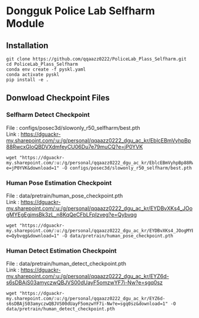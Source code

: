 # Dongguk Police Lab Selfharm Module

## Installation

```
git clone https://github.com/qqaazz0222/PoliceLab_Plass_Selfharm.git
cd PoliceLab_Plass_Selfharm
conda env create -f pyskl.yaml
conda activate pyskl
pip install -e .
```

## Donwload Checkpoint Files

### Selfharm Detect Checkpoint

File : configs/posec3d/slowonly_r50_selfharm/best.pth<br/>
Link : https://dguackr-my.sharepoint.com/:u:/g/personal/qqaazz0222_dgu_ac_kr/EblcEBmVyhpBp88RwcxGIoQBDVXdmfeyCU06Du7e79muCQ?e=jP0YVK

```
wget "https://dguackr-my.sharepoint.com/:u:/g/personal/qqaazz0222_dgu_ac_kr/EblcEBmVyhpBp88RwcxGIoQBDVXdmfeyCU06Du7e79muCQ?e=jP0YVK&download=1" -O configs/posec3d/slowonly_r50_selfharm/best.pth
```

### Human Pose Estimation Checkpoint

File : data/pretrain/human_pose_checkpoint.pth<br/>
Link : https://dguackr-my.sharepoint.com/:u:/g/personal/qqaazz0222_dgu_ac_kr/EYDBvXKs4_JOogMYEgEgjmsBk3zL_n8KqQeCFbLFpIzveg?e=Qybvqg

```
wget "https://dguackr-my.sharepoint.com/:u:/g/personal/qqaazz0222_dgu_ac_kr/EYDBvXKs4_JOogMYEgEgjmsBk3zL_n8KqQeCFbLFpIzveg?e=Qybvqg&download=1" -O data/pretrain/human_pose_checkpoint.pth
```

### Human Detect Estimation Checkpoint

File : data/pretrain/human_detect_checkpoint.pth<br/>
Link : https://dguackr-my.sharepoint.com/:u:/g/personal/qqaazz0222_dgu_ac_kr/EYZ6d-s6sDBAjS03amyczwQBJVS00dUayF5omzwYF7i-Nw?e=sgq0sz

```
wget "https://dguackr-my.sharepoint.com/:u:/g/personal/qqaazz0222_dgu_ac_kr/EYZ6d-s6sDBAjS03amyczwQBJVS00dUayF5omzwYF7i-Nw?e=sgq0sz&download=1" -O data/pretrain/human_detect_checkpoint.pth
```
